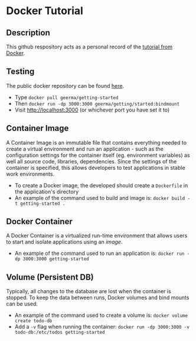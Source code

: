 # Docker Tutorial

## Description

This github respository acts as a personal record of the [tutorial from Docker](https://docs.docker.com/get-started/02_our_app/). 

## Testing

The public docker repository can be found [here](https://hub.docker.com/r/geerma/getting-started). 

- Type ```docker pull geerma/getting-started```
- Then ```docker run -dp 3000:3000 geerma/getting/started:bindmount```
- Visit [http://localhost:3000](http://localhost:3000) (or whichever port you have set it to)

## Container Image

A Container Image is an immutable file that contains everything needed to create a virtual environment and run an application - such as the configuration settings for the container itself (eg. environment variables) as well all source code, libraries, dependencies. Since the settings of the container is specified, this allows developers to test applications in stable work environments.

- To create a Docker image, the developed should create a ```Dockerfile``` in  the application's directory
- An example of the command used to build and image is: ```docker build -t getting-started .```

## Docker Container

A Docker Container is a virtualized run-time environment that allows users to start and isolate applications using an *image*. 

- An example of the command used to run an application is: ```docker run -dp 3000:3000 getting-started```

## Volume (Persistent DB)

Typically, all changes to the database are lost when the container is stopped. To keep the data between runs, Docker volumes and bind mounts can be used.

- An example of the command used to create a volume is: ```docker volume create todo-db```
- Add a ```-v``` flag when running the container: ```docker run -dp 3000:3000 -v todo-db:/etc/todos getting-started```
